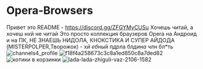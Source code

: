 # Opera-Browsers
Привет это README - https://discord.gg/ZFGYMyCUSu
Хочешь читай, а хочеш н*х*й не читай
Это просто коллекция браузеров Opera на Андроид и на ПК,
НЕ ЗНАЕШЬ НИДОЛА, КНОКСТИКА И СУПЕР АЙДОДА (MISTERPOLPER,Творожок) - х*й еб*ный п*др*ла бл*дина чл*н бл*ть
![channels4_profile](https://user-images.githubusercontent.com/74976236/208073743-01a059b1-1925-45ab-af9b-c9545d19f36e.jpg)
![f18f4a258673c3c8a1ed850c8a7ded82](https://user-images.githubusercontent.com/74976236/208073766-06e8f81e-3301-4d98-af0f-6ac46bb3009d.png)
![котики в корзинки](https://user-images.githubusercontent.com/74976236/208073777-cdffd595-e317-4049-9e3f-7c738fe6957c.png)
![lada-lada-zhiguli-vaz-2106-1582](https://user-images.githubusercontent.com/74976236/208073820-404a485f-b213-4671-8990-6f0922b739ca.jpg)
